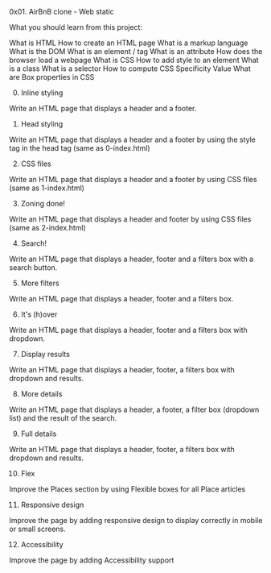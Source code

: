 0x01. AirBnB clone - Web static

What you should learn from this project:

What is HTML
How to create an HTML page
What is a markup language
What is the DOM
What is an element / tag
What is an attribute
How does the browser load a webpage
What is CSS
How to add style to an element
What is a class
What is a selector
How to compute CSS Specificity Value
What are Box properties in CSS

0. Inline styling

Write an HTML page that displays a header and a footer.

1. Head styling

Write an HTML page that displays a header and a footer by using the style tag in the head tag (same as 0-index.html)

2. CSS files

Write an HTML page that displays a header and a footer by using CSS files (same as 1-index.html)

3. Zoning done!

Write an HTML page that displays a header and footer by using CSS files (same as 2-index.html)

4. Search!

Write an HTML page that displays a header, footer and a filters box with a search button.

5. More filters

Write an HTML page that displays a header, footer and a filters box.

6. It's (h)over

Write an HTML page that displays a header, footer and a filters box with dropdown.

7. Display results

Write an HTML page that displays a header, footer, a filters box with dropdown and results.

8. More details

Write an HTML page that displays a header, a footer, a filter box (dropdown list) and the result of the search.

9. Full details

Write an HTML page that displays a header, footer, a filters box with dropdown and results.

10. Flex

Improve the Places section by using Flexible boxes for all Place articles

11. Responsive design

Improve the page by adding responsive design to display correctly in mobile or small screens.

12. Accessibility

Improve the page by adding Accessibility support
